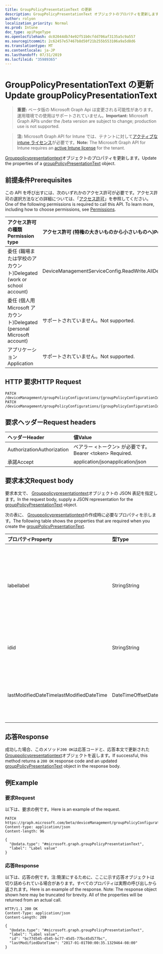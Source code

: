 ```yaml
---
title: GroupPolicyPresentationText の更新
description: GroupPolicyPresentationText オブジェクトのプロパティを更新します。
author: rolyon
localization_priority: Normal
ms.prod: Intune
doc_type: apiPageType
ms.openlocfilehash: dc02044db74e92f51b0cfdd706af3135a5c9a557
ms.sourcegitcommit: 2c62457e57467b8d50f21b255b553106a9a5d8d6
ms.translationtype: MT
ms.contentlocale: ja-JP
ms.lasthandoff: 07/31/2019
ms.locfileid: "35989365"
---
```

# <a name="update-grouppolicypresentationtext"></a><span data-ttu-id="afb9c-103">GroupPolicyPresentationText の更新</span><span class="sxs-lookup"><span data-stu-id="afb9c-103">Update groupPolicyPresentationText</span></span>

> <span data-ttu-id="afb9c-104">**重要:** ベータ版の Microsoft Graph Api は変更される可能性があります。運用環境での使用はサポートされていません。</span><span class="sxs-lookup"><span data-stu-id="afb9c-104">**Important:** Microsoft Graph APIs under the /beta version are subject to change; production use is not supported.</span></span>

> <span data-ttu-id="afb9c-105">**注:** Microsoft Graph API for Intune では、テナントに対して[アクティブな intune ライセンス](https://go.microsoft.com/fwlink/?linkid=839381)が必要です。</span><span class="sxs-lookup"><span data-stu-id="afb9c-105">**Note:** The Microsoft Graph API for Intune requires an [active Intune license](https://go.microsoft.com/fwlink/?linkid=839381) for the tenant.</span></span>

<span data-ttu-id="afb9c-106">[Grouppolicypresentationtext](../resources/intune-grouppolicy-grouppolicypresentationtext.md)オブジェクトのプロパティを更新します。</span><span class="sxs-lookup"><span data-stu-id="afb9c-106">Update the properties of a [groupPolicyPresentationText](../resources/intune-grouppolicy-grouppolicypresentationtext.md) object.</span></span>

## <a name="prerequisites"></a><span data-ttu-id="afb9c-107">前提条件</span><span class="sxs-lookup"><span data-stu-id="afb9c-107">Prerequisites</span></span>
<span data-ttu-id="afb9c-p101">この API を呼び出すには、次のいずれかのアクセス許可が必要です。アクセス許可の選択方法などの詳細については、「[アクセス許可](/graph/permissions-reference)」を参照してください。</span><span class="sxs-lookup"><span data-stu-id="afb9c-p101">One of the following permissions is required to call this API. To learn more, including how to choose permissions, see [Permissions](/graph/permissions-reference).</span></span>

|<span data-ttu-id="afb9c-110">アクセス許可の種類</span><span class="sxs-lookup"><span data-stu-id="afb9c-110">Permission type</span></span>|<span data-ttu-id="afb9c-111">アクセス許可 (特権の大きいものから小さいものへ)</span><span class="sxs-lookup"><span data-stu-id="afb9c-111">Permissions (from most to least privileged)</span></span>|
|:---|:---|
|<span data-ttu-id="afb9c-112">委任 (職場または学校のアカウント)</span><span class="sxs-lookup"><span data-stu-id="afb9c-112">Delegated (work or school account)</span></span>|<span data-ttu-id="afb9c-113">DeviceManagementServiceConfig.ReadWrite.All</span><span class="sxs-lookup"><span data-stu-id="afb9c-113">DeviceManagementServiceConfig.ReadWrite.All</span></span>|
|<span data-ttu-id="afb9c-114">委任 (個人用 Microsoft アカウント)</span><span class="sxs-lookup"><span data-stu-id="afb9c-114">Delegated (personal Microsoft account)</span></span>|<span data-ttu-id="afb9c-115">サポートされていません。</span><span class="sxs-lookup"><span data-stu-id="afb9c-115">Not supported.</span></span>|
|<span data-ttu-id="afb9c-116">アプリケーション</span><span class="sxs-lookup"><span data-stu-id="afb9c-116">Application</span></span>|<span data-ttu-id="afb9c-117">サポートされていません。</span><span class="sxs-lookup"><span data-stu-id="afb9c-117">Not supported.</span></span>|

## <a name="http-request"></a><span data-ttu-id="afb9c-118">HTTP 要求</span><span class="sxs-lookup"><span data-stu-id="afb9c-118">HTTP Request</span></span>
<!-- {
  "blockType": "ignored"
}
-->
``` http
PATCH /deviceManagement/groupPolicyConfigurations/{groupPolicyConfigurationId}/definitionValues/{groupPolicyDefinitionValueId}/presentationValues/{groupPolicyPresentationValueId}/presentation
PATCH /deviceManagement/groupPolicyConfigurations/{groupPolicyConfigurationId}/definitionValues/{groupPolicyDefinitionValueId}/presentationValues/{groupPolicyPresentationValueId}/presentation/definition/presentations/{groupPolicyPresentationId}
```

## <a name="request-headers"></a><span data-ttu-id="afb9c-119">要求ヘッダー</span><span class="sxs-lookup"><span data-stu-id="afb9c-119">Request headers</span></span>
|<span data-ttu-id="afb9c-120">ヘッダー</span><span class="sxs-lookup"><span data-stu-id="afb9c-120">Header</span></span>|<span data-ttu-id="afb9c-121">値</span><span class="sxs-lookup"><span data-stu-id="afb9c-121">Value</span></span>|
|:---|:---|
|<span data-ttu-id="afb9c-122">Authorization</span><span class="sxs-lookup"><span data-stu-id="afb9c-122">Authorization</span></span>|<span data-ttu-id="afb9c-123">ベアラー &lt;トークン&gt; が必要です。</span><span class="sxs-lookup"><span data-stu-id="afb9c-123">Bearer &lt;token&gt; Required.</span></span>|
|<span data-ttu-id="afb9c-124">承諾</span><span class="sxs-lookup"><span data-stu-id="afb9c-124">Accept</span></span>|<span data-ttu-id="afb9c-125">application/json</span><span class="sxs-lookup"><span data-stu-id="afb9c-125">application/json</span></span>|

## <a name="request-body"></a><span data-ttu-id="afb9c-126">要求本文</span><span class="sxs-lookup"><span data-stu-id="afb9c-126">Request body</span></span>
<span data-ttu-id="afb9c-127">要求本文で、 [Grouppolicypresentationtext](../resources/intune-grouppolicy-grouppolicypresentationtext.md)オブジェクトの JSON 表記を指定します。</span><span class="sxs-lookup"><span data-stu-id="afb9c-127">In the request body, supply a JSON representation for the [groupPolicyPresentationText](../resources/intune-grouppolicy-grouppolicypresentationtext.md) object.</span></span>

<span data-ttu-id="afb9c-128">次の表に、 [Grouppolicypresentationtext](../resources/intune-grouppolicy-grouppolicypresentationtext.md)の作成時に必要なプロパティを示します。</span><span class="sxs-lookup"><span data-stu-id="afb9c-128">The following table shows the properties that are required when you create the [groupPolicyPresentationText](../resources/intune-grouppolicy-grouppolicypresentationtext.md).</span></span>

|<span data-ttu-id="afb9c-129">プロパティ</span><span class="sxs-lookup"><span data-stu-id="afb9c-129">Property</span></span>|<span data-ttu-id="afb9c-130">型</span><span class="sxs-lookup"><span data-stu-id="afb9c-130">Type</span></span>|<span data-ttu-id="afb9c-131">説明</span><span class="sxs-lookup"><span data-stu-id="afb9c-131">Description</span></span>|
|:---|:---|:---|
|<span data-ttu-id="afb9c-132">label</span><span class="sxs-lookup"><span data-stu-id="afb9c-132">label</span></span>|<span data-ttu-id="afb9c-133">String</span><span class="sxs-lookup"><span data-stu-id="afb9c-133">String</span></span>|<span data-ttu-id="afb9c-134">任意のプレゼンテーションエンティティのローカライズされたテキストラベル。</span><span class="sxs-lookup"><span data-stu-id="afb9c-134">Localized text label for any presentation entity.</span></span> <span data-ttu-id="afb9c-135">既定値は空白です。</span><span class="sxs-lookup"><span data-stu-id="afb9c-135">The default value is empty.</span></span> <span data-ttu-id="afb9c-136">[GroupPolicyPresentation](../resources/intune-grouppolicy-grouppolicypresentation.md)から継承します。</span><span class="sxs-lookup"><span data-stu-id="afb9c-136">Inherited from [groupPolicyPresentation](../resources/intune-grouppolicy-grouppolicypresentation.md)</span></span>|
|<span data-ttu-id="afb9c-137">id</span><span class="sxs-lookup"><span data-stu-id="afb9c-137">id</span></span>|<span data-ttu-id="afb9c-138">String</span><span class="sxs-lookup"><span data-stu-id="afb9c-138">String</span></span>|<span data-ttu-id="afb9c-139">エンティティのキー。</span><span class="sxs-lookup"><span data-stu-id="afb9c-139">Key of the entity.</span></span> <span data-ttu-id="afb9c-140">[GroupPolicyPresentation](../resources/intune-grouppolicy-grouppolicypresentation.md)から継承します。</span><span class="sxs-lookup"><span data-stu-id="afb9c-140">Inherited from [groupPolicyPresentation](../resources/intune-grouppolicy-grouppolicypresentation.md)</span></span>|
|<span data-ttu-id="afb9c-141">lastModifiedDateTime</span><span class="sxs-lookup"><span data-stu-id="afb9c-141">lastModifiedDateTime</span></span>|<span data-ttu-id="afb9c-142">DateTimeOffset</span><span class="sxs-lookup"><span data-stu-id="afb9c-142">DateTimeOffset</span></span>|<span data-ttu-id="afb9c-143">エンティティが最後に変更された日付と時刻。</span><span class="sxs-lookup"><span data-stu-id="afb9c-143">The date and time the entity was last modified.</span></span> <span data-ttu-id="afb9c-144">[GroupPolicyPresentation](../resources/intune-grouppolicy-grouppolicypresentation.md)から継承します。</span><span class="sxs-lookup"><span data-stu-id="afb9c-144">Inherited from [groupPolicyPresentation](../resources/intune-grouppolicy-grouppolicypresentation.md)</span></span>|



## <a name="response"></a><span data-ttu-id="afb9c-145">応答</span><span class="sxs-lookup"><span data-stu-id="afb9c-145">Response</span></span>
<span data-ttu-id="afb9c-146">成功した場合、このメソッド`200 OK`は応答コードと、応答本文で更新された[Grouppolicypresentationtext](../resources/intune-grouppolicy-grouppolicypresentationtext.md)オブジェクトを返します。</span><span class="sxs-lookup"><span data-stu-id="afb9c-146">If successful, this method returns a `200 OK` response code and an updated [groupPolicyPresentationText](../resources/intune-grouppolicy-grouppolicypresentationtext.md) object in the response body.</span></span>

## <a name="example"></a><span data-ttu-id="afb9c-147">例</span><span class="sxs-lookup"><span data-stu-id="afb9c-147">Example</span></span>

### <a name="request"></a><span data-ttu-id="afb9c-148">要求</span><span class="sxs-lookup"><span data-stu-id="afb9c-148">Request</span></span>
<span data-ttu-id="afb9c-149">以下は、要求の例です。</span><span class="sxs-lookup"><span data-stu-id="afb9c-149">Here is an example of the request.</span></span>
``` http
PATCH https://graph.microsoft.com/beta/deviceManagement/groupPolicyConfigurations/{groupPolicyConfigurationId}/definitionValues/{groupPolicyDefinitionValueId}/presentationValues/{groupPolicyPresentationValueId}/presentation
Content-type: application/json
Content-length: 96

{
  "@odata.type": "#microsoft.graph.groupPolicyPresentationText",
  "label": "Label value"
}
```

### <a name="response"></a><span data-ttu-id="afb9c-150">応答</span><span class="sxs-lookup"><span data-stu-id="afb9c-150">Response</span></span>
<span data-ttu-id="afb9c-p105">以下は、応答の例です。注:簡潔にするために、ここに示す応答オブジェクトは切り詰められている場合があります。すべてのプロパティは実際の呼び出しから返されます。</span><span class="sxs-lookup"><span data-stu-id="afb9c-p105">Here is an example of the response. Note: The response object shown here may be truncated for brevity. All of the properties will be returned from an actual call.</span></span>
``` http
HTTP/1.1 200 OK
Content-Type: application/json
Content-Length: 209

{
  "@odata.type": "#microsoft.graph.groupPolicyPresentationText",
  "label": "Label value",
  "id": "bc77d545-d545-bc77-45d5-77bc45d577bc",
  "lastModifiedDateTime": "2017-01-01T00:00:35.1329464-08:00"
}
```





